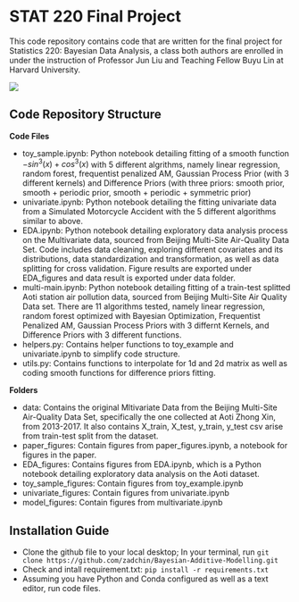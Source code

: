 # STAT 220 Final Project

This code repository contains code that are written for the final project for Statistics 220: Bayesian Data Analysis, a class both authors are enrolled in under the instruction of Professor Jun Liu and Teaching Fellow Buyu Lin at Harvard University.

[![](https://tokei.rs/b1/github/XAMPPRocky/tokei)](https://github.com/XAMPPRocky/tokei)

## Code Repository Structure

**Code Files**
- toy_sample.ipynb: Python notebook detailing fitting of a smooth function $-sin^3(x)+cos^3(x)$ with 5 different algrithms, namely linear regression, random forest, frequentist penalized AM, Gaussian Process Prior (with 3 different kernels) and Difference Priors (with three priors: smooth prior, smooth + periodic prior, smooth + periodic + symmetric prior)
- univariate.ipynb: Python notebook detailing the fitting univariate data from a Simulated
Motorcycle Accident with the 5 different algorithms similar to above.
- EDA.ipynb: Python notebook detailing exploratory data analysis process on the Multivariate data, sourced from Beijing Multi-Site Air-Quality Data Set. Code includes data cleaning, exploring different covariates and its distributions, data standardization and transformation, as well as data splitting for cross validation. Figure results are exported under EDA_figures and data result is exported under data folder.
- multi-main.ipynb: Python notebook detailing fitting of a train-test splitted Aoti station air pollution data, sourced from Beijing Multi-Site Air Quality Data set. There are 11 algorithms tested, namely linear regression, random forest optimized with Bayesian Optimization, Frequentist Penalized AM, Gaussian Process Priors with 3 differnt Kernels, and Difference Priors with 3 different functions.
- helpers.py: Contains helper functions to toy_example and univariate.ipynb to simplify code structure.
- utils.py: Contains functions to interpolate for 1d and 2d matrix as well as coding smooth functions for difference priors fitting.

**Folders**
- data: Contains the original Mltivariate Data from the Beijing Multi-Site Air-Quality Data Set, specifically the one collected at Aoti Zhong Xin, from 2013-2017. It also contains X_train, X_test, y_train, y_test csv arise from train-test split from the dataset.
- paper_figures: Contain figures from paper_figures.ipynb, a notebook for figures in the paper.
- EDA_figures: Contains figures from EDA.ipynb, which is a Python notebook detailing exploratory data analysis on the Aoti dataset.
- toy_sample_figures: Contain figures from toy_example.ipynb
- univariate_figures: Contain figures from univariate.ipynb
- model_figures: Contain figures from multivariate.ipynb

## Installation Guide

- Clone the github file to your local desktop; In your terminal, run `git clone https://github.com/zadchin/Bayesian-Additive-Modelling.git`
- Check and intall requirement.txt: `pip install -r requirements.txt`
- Assuming you have Python and Conda configured as well as a text editor, run code files.



